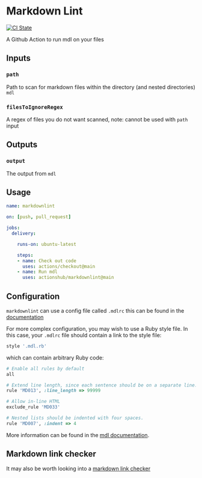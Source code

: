 # Markdown Lint

[![CI State](https://github.com/actionshub/markdownlint/workflows/release/badge.svg)](https://github.com/actionshub/markdownlint)

A Github Action to run mdl on your files

## Inputs

### `path`

Path to scan for markdown files within the directory (and nested directories) `mdl`

### `filesToIgnoreRegex`

A regex of files you do not want scanned, note: cannot be used with `path` input

## Outputs

### `output`

The output from `mdl`

## Usage

```yaml
name: markdownlint

on: [push, pull_request]

jobs:
  delivery:

    runs-on: ubuntu-latest

    steps:
    - name: Check out code
      uses: actions/checkout@main
    - name: Run mdl
      uses: actionshub/markdownlint@main
```

## Configuration

`markdownlint` can use a config file called `.mdlrc` this can be found in the [documentation](https://github.com/markdownlint/markdownlint/blob/master/docs/configuration.md)

For more complex configuration, you may wish to use a Ruby style file.
In this case, your `.mdlrc` file should contain a link to the style file:

```sh
style '.mdl.rb'
```

which can contain arbitrary Ruby code:

```rb
# Enable all rules by default
all

# Extend line length, since each sentence should be on a separate line.
rule 'MD013', :line_length => 99999

# Allow in-line HTML
exclude_rule 'MD033'

# Nested lists should be indented with four spaces.
rule 'MD007', :indent => 4
```

More information can be found in the [mdl documentation](https://github.com/markdownlint/markdownlint/blob/master/docs/creating_styles.md).

## Markdown link checker

It may also be worth looking into a [markdown link checker](https://github.com/gaurav-nelson/github-action-markdown-link-check)
